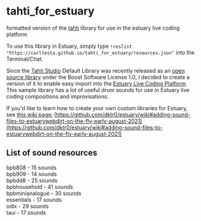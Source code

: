 # tahti_for_estuary
formatted version of the [tahti](https://tahti.studio) library for use in the estuary live coding platform

To use this library in Estuary, simply type ```!reslist "https://carltesta.github.io/tahti_for_estuary/resources.json"``` into the Terminal/Chat.

Since the [Tahti Studio](https://tahti.studio/) Default Library was recently released as an [open source library](https://github.com/tahti-studio/tahti-default-library) under the Boost Software License 1.0, I decided to create a version of it to enable easy import into the [Estuary Live Coding Platform](https://estuary.mcmaster.ca). This sample library has a lot of useful drum sounds for use in Estuary live coding compositions and improvisations.

If you'd like to learn how to create your own custom libraries for Estuary, see [this wiki page:](https://github.com/dktr0/estuary/wiki#adding-sound-files-to-estuarywebdirt-on-the-fly-early-august-2021) [https://github.com/dktr0/estuary/wiki#adding-sound-files-to-estuarywebdirt-on-the-fly-early-august-2021](https://github.com/dktr0/estuary/wiki#adding-sound-files-to-estuarywebdirt-on-the-fly-early-august-2021)

## List of sound resources
bpb808 - 15 sounds\
bpb909 - 14 sounds\
bpbdd8 - 25 sounds\
bpbhousehold - 41 sounds\
bpbminianalogue - 30 sounds\
essentials - 17 sounds\
odlx - 29 sounds\
taui - 17 sounds
